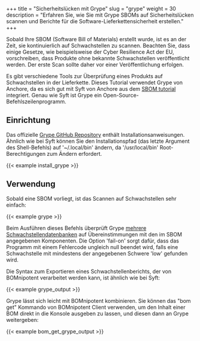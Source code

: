 +++
title = "Sicherheitslücken mit Grype"
slug = "grype"
weight = 30
description = "Erfahren Sie, wie Sie mit Grype SBOMs auf Sicherheitslücken scannen und Berichte für die Software-Lieferkettensicherheit erstellen."
+++

Sobald Ihre SBOM (Software Bill of Materials) erstellt wurde, ist es an der Zeit, sie kontinuierlich auf Schwachstellen zu scannen. Beachten Sie, dass einige Gesetze, wie beispielsweise der Cyber Resilience Act der EU, vorschreiben, dass Produkte ohne bekannte Schwachstellen veröffentlicht werden. Der erste Scan sollte daher vor einer Veröffentlichung erfolgen.

Es gibt verschiedene Tools zur Überprüfung eines Produkts auf Schwachstellen in der Lieferkette. Dieses Tutorial verwendet Grype von Anchore, da es sich gut mit Syft von Anchore aus dem [SBOM tutorial](/de/integration/syft) integriert. Genau wie Syft ist Grype ein Open-Source-Befehlszeilenprogramm.

## Einrichtung

Das offizielle [Grype GitHub Repository](https://github.com/anchore/grype#installation) enthält Installationsanweisungen. Ähnlich wie bei Syft können Sie den Installationspfad (das letzte Argument des Shell-Befehls) auf '~/.local/bin' ändern, da '/usr/local/bin' Root-Berechtigungen zum Ändern erfordert.

{{< example install_grype >}}

## Verwendung

Sobald eine SBOM vorliegt, ist das Scannen auf Schwachstellen sehr einfach:

{{< example grype >}}

Beim Ausführen dieses Befehls überprüft Grype  [mehrere Schwachstellendatenbanken](https://github.com/anchore/grype?tab=readme-ov-file#grypes-database) auf Übereinstimmungen mit den im SBOM angegebenen Komponenten. Die Option 'fail-on' sorgt dafür, dass das Programm mit einem Fehlercode ungleich null beendet wird, falls eine Schwachstelle mit mindestens der angegebenen Schwere 'low' gefunden wird.

Die Syntax zum Exportieren eines Schwachstellenberichts, der von BOMnipotent verarbeitet werden kann, ist ähnlich wie bei Syft:

{{< example grype_output >}}

Grype lässt sich leicht mit BOMnipotent kombinieren. Sie können das "bom get" Kommando von BOMnipotent Client verwenden, um den Inhalt einer BOM direkt in die Konsole ausgeben zu lassen, und diesen dann an Grype weitergeben:

{{< example bom_get_grype_output >}}
